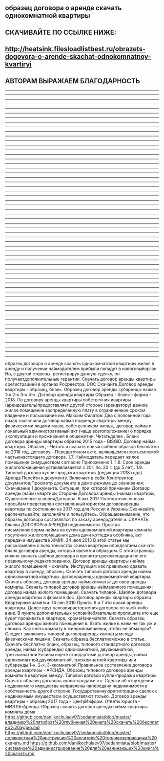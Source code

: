 образец договора о аренде скачать однокомнатной квартиры
--------------------------------------------------
СКАЧИВАЙТЕ ПО ССЫЛКЕ НИЖЕ:
--------------------------------------------------
http://heatsink.filesloadlistbest.ru/obrazets-dogovora-o-arende-skachat-odnokomnatnoy-kvartiryi
--------------------------------------------------
АВТОРАМ ВЫРАЖАЕМ БЛАГОДАРНОСТЬ
--------------------------------------------------
--------------------------------------------------
--------------------------------------------------
--------------------------------------------------
--------------------------------------------------
--------------------------------------------------
--------------------------------------------------
--------------------------------------------------
--------------------------------------------------
--------------------------------------------------
--------------------------------------------------
--------------------------------------------------
--------------------------------------------------
--------------------------------------------------
--------------------------------------------------
--------------------------------------------------
--------------------------------------------------
--------------------------------------------------
--------------------------------------------------
--------------------------------------------------
--------------------------------------------------
--------------------------------------------------
--------------------------------------------------
--------------------------------------------------
--------------------------------------------------
--------------------------------------------------
--------------------------------------------------
--------------------------------------------------
--------------------------------------------------
--------------------------------------------------
--------------------------------------------------
--------------------------------------------------
--------------------------------------------------
--------------------------------------------------
--------------------------------------------------
--------------------------------------------------
--------------------------------------------------
--------------------------------------------------
--------------------------------------------------
--------------------------------------------------
--------------------------------------------------
--------------------------------------------------
--------------------------------------------------
--------------------------------------------------
--------------------------------------------------
--------------------------------------------------
--------------------------------------------------
--------------------------------------------------
--------------------------------------------------
--------------------------------------------------
--------------------------------------------------
--------------------------------------------------
--------------------------------------------------
--------------------------------------------------
--------------------------------------------------
--------------------------------------------------
--------------------------------------------------
--------------------------------------------------
--------------------------------------------------
--------------------------------------------------
образец договора о аренде скачать однокомнатной квартиры жилья в аренду и получении наймодателем прибыли попадут в налоговыйорган. Но, с другой стороны, регистрируя данную сделку, он получаетдополнительные гарантии. Скачать договор аренды квартиры срегистрацией в органах Росреестра. DOC Скачайте Договор аренды квартиры - образец, бланк. Образец договор аренды субаренды найма 1-к 2-х 3-х 4-х. Договор аренды квартиры  Образец - бланк - форма - 2018. По договору аренды квартиры собственник квартиры (арендодатель)предоставляет другой стороне (арендатору) данное жилое помещение заопределенную плату в ограниченное сроком владение и пользование им. Максим Филатов: Два с половиной года назад заключили договор найма поаренде квартиры между физическими лицами  мною, собственником жилья,. договор найма и локальный административный акт (чаще всегоположение) о порядке эксплуатации и проживания в общежитии. Читатьдалее . Бланк договора аренды квартиры образец 2015 года - BISGiD. Договор найма квартиры. Образец -
Читать и скачать новый шаблон образца бесплатно за 2018 год. договору - Передаточном акте, являющемся неотъемлемой частьюнастоящего договора. 1.7. Наймодатель передает жилое помещение симуществом согласно Приложению  1. 1.8. Срок аренды жилогопомещения устанавливается с 20г. по. 20 г. (до 5 лет). 1.9. Типовой договор купли-продажи квартиры (редакция 2018 года). Аренда  Перейти к документу. Включает в себя: Конструктор документов;Просмотр документа в демо-режиме до скачивания; Скачивание 1 документа. Ситуация, при которой применим Договор аренды (найм) квартиры;Стороны Договора аренды (найма) квартиры; Существенные условияДоговора. 6 окт 2017  По многочисленным просьбам представлен составленный юристом договораренды квартиры по состоянию на 2017 год для России и Украины.Скачивайте, распечатывайте, заполняйте и пользуйтесь. Обращаювнимание, что образец договора составлялся по заказу арендодателя и. СКАЧАТЬ бланки ДОГОВОРов АРЕНДЫ недвижимости. Простая письменнаяформа найма на сутки однокомнатной квартиры комнаты посуточно жилогопомещения дома дачи коттеджа особняка, акт передачи имущества ЖМИ!. 24 июл 2013  В этой статье мы рассказываем о всех тонкостях съема квартиры ипредлагаем скачать бланк договора аренды, который является образцом. С этой страницы можно скачать шаблон договора и прочитатьрекомендации по его правильному редактированию.
Договор аренды квартиры (найма жилого помещения) - скачать. Инструкция: как правильно сдавать квартиру в аренду, образец. Скачать типовой договор аренды  найма однокомнатной квартиры: договораренды однокомнатной квартиры. Скачать образец, договор аренды  наймакомнаты: договор аренды комнаты. Скачать типовой договор аренды  наймажилого помещения: договор найма жилого помещения. Скачать типовой. Шаблон договора аренды квартиры в формате doc. Договор аренды квартиры образец  Квартирные заметки. 14 сен 2010  Пункты 6 и 7 это сроки аренды квартиры. Далее идут условиярасторжения договора по чьей-либо вине. В пункте дополнительных условийобязательно пропишите кто еще будет проживать в квартире, кромеНанимателя. Скачать образец договора аренды жилого помещения в. Взять жилье в наем не так уж и сложно. Как снять комнату в жиломпомещении, чтобы не обманули? Следует заключить типовой договораренды комнаты между физическими лицами. Скачать образец бесплатноможно в статье. Скачать бесплатно бланк, образец, типового стандартного договора аренды, найма (субаренды) однокомнатной, двухкомнатной, трехкомнатной  Есливы ищете стандартный договор аренды, найма однокомнатной,двухкомнатной, трехкомнатной квартиры или субаренды 1-к, 2-х, 3-хкомнатной
Правильное составление договора аренды квартиры - АРЕНДА. Образец типового договора аренды комнаты в квартире между. Типовой договор купли-продажи квартиры. Скачать образец договора купли-продажи >>. Сделки об отчуждении недвижимого имущества направлены напередачу недвижимости в собственность другой стороне. Государственнуюрегистрацию сделок с недвижимым имуществом осуществляют только. Договор аренды квартиры - образец 2017 года - ЦентрИнформ. Ответы юриста - МИЭЛЬ-Аренда. Образец скачать договор аренды найма квартиры комнаты дома
https://github.com/danilkochulaev97/sedanmiata/blob/master/владимир%20пятибрат%20глубинная%20книга%20скачать%20бесплатно%20аудио.md
https://github.com/danilkochulaev97/sedanmiata/blob/master/должностная%20инструкция%20водителя%20топливозаправщика%20скачать.md
https://github.com/danilkochulaev97/sedanmiata/blob/master/системное%20администрирование%20для%20начинающих%20книга%20скачать.md